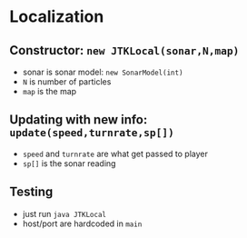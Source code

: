 # Localization #

## Constructor: `new JTKLocal(sonar,N,map)` ##
  * sonar is sonar model: `new SonarModel(int)`
  * `N` is number of particles
  * `map` is the map

## Updating with new info: `update(speed,turnrate,sp[])` ##
  * `speed` and `turnrate` are what get passed to player
  * `sp[]` is the sonar reading

## Testing ##
  * just run `java JTKLocal`
  * host/port are hardcoded in `main`